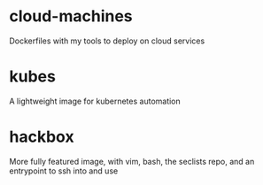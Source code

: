 # cloud-machines
Dockerfiles with my tools to deploy on cloud services  

# kubes
A lightweight image for kubernetes automation  

# hackbox
More fully featured image, with vim, bash, the seclists repo, and an entrypoint to ssh into and use  

